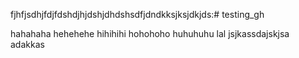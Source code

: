 fjhfjsdhjfdjfdshdjhjdshjdhdshsdfjdndkksjksjdkjds:# testing_gh

hahahaha
hehehehe
hihihihi
hohohoho
huhuhuhu
lal
jsjkassdajskjsa
adakkas
